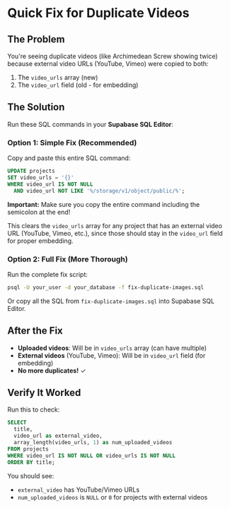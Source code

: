 # Quick Fix for Duplicate Videos

## The Problem
You're seeing duplicate videos (like Archimedean Screw showing twice) because external video URLs (YouTube, Vimeo) were copied to both:
1. The `video_urls` array (new)
2. The `video_url` field (old - for embedding)

## The Solution

Run these SQL commands in your **Supabase SQL Editor**:

### Option 1: Simple Fix (Recommended)

Copy and paste this entire SQL command:

```sql
UPDATE projects
SET video_urls = '{}' 
WHERE video_url IS NOT NULL 
  AND video_url NOT LIKE '%/storage/v1/object/public/%';
```

**Important:** Make sure you copy the entire command including the semicolon at the end!

This clears the `video_urls` array for any project that has an external video URL (YouTube, Vimeo, etc.), since those should stay in the `video_url` field for proper embedding.

### Option 2: Full Fix (More Thorough)

Run the complete fix script:
```bash
psql -U your_user -d your_database -f fix-duplicate-images.sql
```

Or copy all the SQL from `fix-duplicate-images.sql` into Supabase SQL Editor.

## After the Fix

- **Uploaded videos**: Will be in `video_urls` array (can have multiple)
- **External videos** (YouTube, Vimeo): Will be in `video_url` field (for embedding)
- **No more duplicates!** ✓

## Verify It Worked

Run this to check:
```sql
SELECT 
  title,
  video_url as external_video,
  array_length(video_urls, 1) as num_uploaded_videos
FROM projects
WHERE video_url IS NOT NULL OR video_urls IS NOT NULL
ORDER BY title;
```

You should see:
- `external_video` has YouTube/Vimeo URLs
- `num_uploaded_videos` is `NULL` or `0` for projects with external videos

